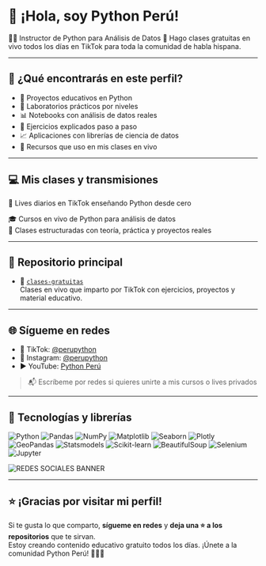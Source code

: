 # 👋 ¡Hola, soy Python Perú!
  
👨‍🏫 Instructor de Python para Análisis de Datos 
🎥 Hago clases gratuitas en vivo todos los días en TikTok para toda la comunidad de habla hispana.




---

## 🚀 ¿Qué encontrarás en este perfil?

- 📘 Proyectos educativos en Python  
- 🧪 Laboratorios prácticos por niveles  
- 📊 Notebooks con análisis de datos reales  
- 🧠 Ejercicios explicados paso a paso  
- 📈 Aplicaciones con librerías de ciencia de datos  
- 📂 Recursos que uso en mis clases en vivo  



---

## 💻 Mis clases y transmisiones

🔴 Lives diarios en TikTok enseñando Python desde cero  

🎓 Cursos en vivo de Python para análisis de datos  
📅 Clases estructuradas con teoría, práctica y proyectos reales  



---

## 📁 Repositorio principal

- 🎒 [`clases-gratuitas`](https://github.com/perupython/clases-gratuitas)  
  Clases en vivo que imparto por TikTok con ejercicios, proyectos y material educativo.

---

## 🌐 Sígueme en redes

- 🎥 TikTok: [@perupython](https://www.tiktok.com/@perupython)  
- 📸 Instagram: [@perupython](https://www.instagram.com/perupython)  
- ▶️ YouTube: [Python Perú](https://www.youtube.com/@perupython)

> 📬 Escríbeme por redes si quieres unirte a mis cursos o lives privados

---

## 🧰 Tecnologías y librerías

![Python](https://img.shields.io/badge/-Python-3776AB?style=flat&logo=python&logoColor=white)
![Pandas](https://img.shields.io/badge/-Pandas-150458?style=flat&logo=pandas)
![NumPy](https://img.shields.io/badge/-NumPy-013243?style=flat&logo=numpy)
![Matplotlib](https://img.shields.io/badge/-Matplotlib-11557C?style=flat)
![Seaborn](https://img.shields.io/badge/-Seaborn-2C2D72?style=flat)
![Plotly](https://img.shields.io/badge/-Plotly-3F4F75?style=flat)
![GeoPandas](https://img.shields.io/badge/-GeoPandas-008080?style=flat)
![Statsmodels](https://img.shields.io/badge/-Statsmodels-003366?style=flat)
![Scikit-learn](https://img.shields.io/badge/-Scikit--Learn-F7931E?style=flat&logo=scikitlearn)
![BeautifulSoup](https://img.shields.io/badge/-BeautifulSoup-509941?style=flat)
![Selenium](https://img.shields.io/badge/-Selenium-43B02A?style=flat&logo=selenium)
![Jupyter](https://img.shields.io/badge/-Jupyter-F37626?style=flat&logo=jupyter)

![REDES SOCIALES BANNER](https://github.com/user-attachments/assets/64ea1a13-a099-44fc-bcd9-dea07bd78830)

---

## ⭐ ¡Gracias por visitar mi perfil!

Si te gusta lo que comparto, **sígueme en redes** y **deja una ⭐ a los repositorios** que te sirvan.  
Estoy creando contenido educativo gratuito todos los días. ¡Únete a la comunidad Python Perú! 🐍🇵🇪
